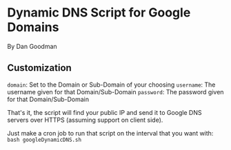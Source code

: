 # Dynamic DNS Script for Google Domains
By Dan Goodman

## Customization
`domain`: Set to the Domain or Sub-Domain of your choosing
`username`: The username given for that Domain/Sub-Domain
`password`: The password given for that Domain/Sub-Domain

That's it, the script will find your public IP and send it to Google DNS servers over HTTPS (assuming support on client side).

Just make a cron job to run that script on the interval that you want with:
`bash googleDynamicDNS.sh`
